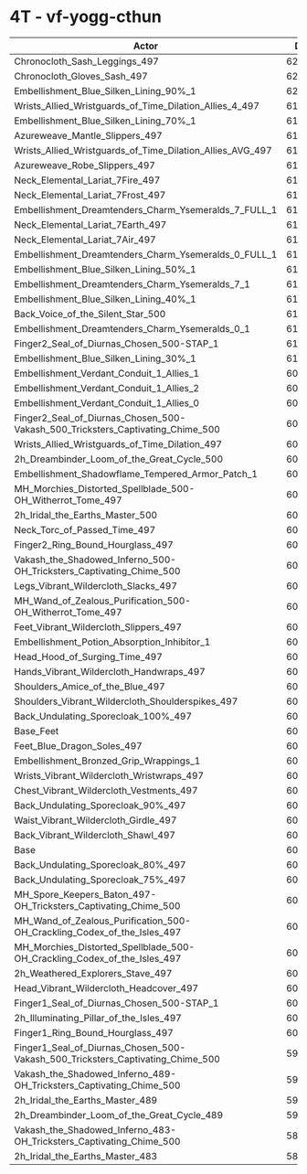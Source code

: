 # 4T - vf-yogg-cthun
| Actor | DPS | Increase |
|---|:---:|:---:|
|Chronocloth_Sash_Leggings_497|621151|2.73%|
|Chronocloth_Gloves_Sash_497|620754|2.66%|
|Embellishment_Blue_Silken_Lining_90%_1|620122|2.56%|
|Wrists_Allied_Wristguards_of_Time_Dilation_Allies_4_497|619409|2.44%|
|Embellishment_Blue_Silken_Lining_70%_1|617262|2.08%|
|Azureweave_Mantle_Slippers_497|617063|2.05%|
|Wrists_Allied_Wristguards_of_Time_Dilation_Allies_AVG_497|616550|1.96%|
|Azureweave_Robe_Slippers_497|616524|1.96%|
|Neck_Elemental_Lariat_7Fire_497|616159|1.90%|
|Neck_Elemental_Lariat_7Frost_497|615979|1.87%|
|Embellishment_Dreamtenders_Charm_Ysemeralds_7_FULL_1|615131|1.73%|
|Neck_Elemental_Lariat_7Earth_497|614913|1.69%|
|Neck_Elemental_Lariat_7Air_497|614838|1.68%|
|Embellishment_Dreamtenders_Charm_Ysemeralds_0_FULL_1|613712|1.50%|
|Embellishment_Blue_Silken_Lining_50%_1|613631|1.48%|
|Embellishment_Dreamtenders_Charm_Ysemeralds_7_1|612861|1.35%|
|Embellishment_Blue_Silken_Lining_40%_1|612395|1.28%|
|Back_Voice_of_the_Silent_Star_500|610966|1.04%|
|Embellishment_Dreamtenders_Charm_Ysemeralds_0_1|610952|1.04%|
|Finger2_Seal_of_Diurnas_Chosen_500-STAP_1|610895|1.03%|
|Embellishment_Blue_Silken_Lining_30%_1|610399|0.95%|
|Embellishment_Verdant_Conduit_1_Allies_1|609984|0.88%|
|Embellishment_Verdant_Conduit_1_Allies_2|609761|0.84%|
|Embellishment_Verdant_Conduit_1_Allies_0|609602|0.82%|
|Finger2_Seal_of_Diurnas_Chosen_500-Vakash_500_Tricksters_Captivating_Chime_500|608797|0.68%|
|Wrists_Allied_Wristguards_of_Time_Dilation_497|608160|0.58%|
|2h_Dreambinder_Loom_of_the_Great_Cycle_500|608060|0.56%|
|Embellishment_Shadowflame_Tempered_Armor_Patch_1|607523|0.47%|
|MH_Morchies_Distorted_Spellblade_500-OH_Witherrot_Tome_497|607171|0.41%|
|2h_Iridal_the_Earths_Master_500|607136|0.41%|
|Neck_Torc_of_Passed_Time_497|607125|0.41%|
|Finger2_Ring_Bound_Hourglass_497|607114|0.40%|
|Vakash_the_Shadowed_Inferno_500-OH_Tricksters_Captivating_Chime_500|607048|0.39%|
|Legs_Vibrant_Wildercloth_Slacks_497|606831|0.36%|
|MH_Wand_of_Zealous_Purification_500-OH_Witherrot_Tome_497|606826|0.36%|
|Feet_Vibrant_Wildercloth_Slippers_497|606752|0.34%|
|Embellishment_Potion_Absorption_Inhibitor_1|606694|0.33%|
|Head_Hood_of_Surging_Time_497|606444|0.29%|
|Hands_Vibrant_Wildercloth_Handwraps_497|606155|0.25%|
|Shoulders_Amice_of_the_Blue_497|606097|0.24%|
|Shoulders_Vibrant_Wildercloth_Shoulderspikes_497|605707|0.17%|
|Back_Undulating_Sporecloak_100%_497|605507|0.14%|
|Base_Feet|605498|0.14%|
|Feet_Blue_Dragon_Soles_497|605373|0.12%|
|Embellishment_Bronzed_Grip_Wrappings_1|605143|0.08%|
|Wrists_Vibrant_Wildercloth_Wristwraps_497|605070|0.07%|
|Chest_Vibrant_Wildercloth_Vestments_497|604870|0.03%|
|Back_Undulating_Sporecloak_90%_497|604800|0.02%|
|Waist_Vibrant_Wildercloth_Girdle_497|604748|0.01%|
|Back_Vibrant_Wildercloth_Shawl_497|604690|0.00%|
|Base|604670|0.00%|
|Back_Undulating_Sporecloak_80%_497|604588|-0.01%|
|Back_Undulating_Sporecloak_75%_497|604417|-0.04%|
|MH_Spore_Keepers_Baton_497-OH_Tricksters_Captivating_Chime_500|604367|-0.05%|
|MH_Wand_of_Zealous_Purification_500-OH_Crackling_Codex_of_the_Isles_497|604197|-0.08%|
|MH_Morchies_Distorted_Spellblade_500-OH_Crackling_Codex_of_the_Isles_497|604102|-0.09%|
|2h_Weathered_Explorers_Stave_497|603648|-0.17%|
|Head_Vibrant_Wildercloth_Headcover_497|603094|-0.26%|
|Finger1_Seal_of_Diurnas_Chosen_500-STAP_1|602670|-0.33%|
|2h_Illuminating_Pillar_of_the_Isles_497|600811|-0.64%|
|Finger1_Ring_Bound_Hourglass_497|600622|-0.67%|
|Finger1_Seal_of_Diurnas_Chosen_500-Vakash_500_Tricksters_Captivating_Chime_500|598045|-1.10%|
|Vakash_the_Shadowed_Inferno_489-OH_Tricksters_Captivating_Chime_500|595408|-1.53%|
|2h_Iridal_the_Earths_Master_489|592548|-2.00%|
|2h_Dreambinder_Loom_of_the_Great_Cycle_489|592196|-2.06%|
|Vakash_the_Shadowed_Inferno_483-OH_Tricksters_Captivating_Chime_500|589992|-2.43%|
|2h_Iridal_the_Earths_Master_483|583943|-3.43%|

